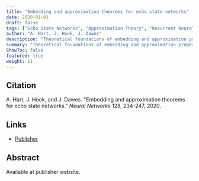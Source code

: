 ```yaml
---
title: "Embedding and approximation theorems for echo state networks"
date: 2020-01-01
draft: false
tags: ["Echo State Networks", "Approximation Theory", "Recurrent Neural Networks"]
author: "A. Hart, J. Hook, J. Dawes"
description: "Theoretical foundations of embedding and approximation properties for echo state networks."
summary: "Theoretical foundations of embedding and approximation properties for echo state networks."
ShowToc: false
featured: true
weight: 11
---
```


## Citation

A. Hart, J. Hook, and J. Dawes. "Embedding and approximation theorems for echo state networks." *Neural Networks* 128, 234-247, 2020.

## Links

- [Publisher](https://doi.org/10.1016/j.neunet.2020.05.013)

## Abstract

Available at publisher website.
